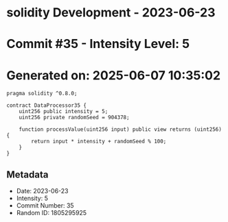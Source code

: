 ﻿# solidity Development - 2023-06-23
# Commit #35 - Intensity Level: 5
# Generated on: 2025-06-07 10:35:02
```solidity
pragma solidity ^0.8.0;

contract DataProcessor35 {
    uint256 public intensity = 5;
    uint256 private randomSeed = 904378;

    function processValue(uint256 input) public view returns (uint256) {
        return input * intensity + randomSeed % 100;
    }
}
```
## Metadata
- Date: 2023-06-23
- Intensity: 5
- Commit Number: 35
- Random ID: 1805295925
